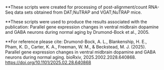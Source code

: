 **These scripts were created for processing of post-alignment/count RNA-Seq data sets obtained from DAT;NuTRAP and VGAT;NuTRAP mice.

**These scripts were used to produce the results associated with the publication:  Parallel gene expression changes in ventral midbrain dopamine and GABA neurons during normal aging by Drumond-Bock et al., 2005.

**For reference please cite:
Drumond-Bock, A. L., Blankenship, H. E., Pham, K. D., Carter, K. A., Freeman, W. M., & Beckstead, M. J. (2025). Parallel gene expression changes in ventral midbrain dopamine and GABA neurons during normal aging. bioRxiv, 2025.2002.2028.640868. https://doi.org/10.1101/2025.02.28.640868 

